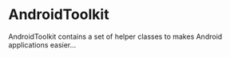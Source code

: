 AndroidToolkit
==============

AndroidToolkit contains a set of helper classes to makes Android applications easier...
